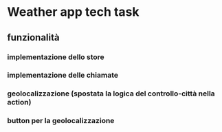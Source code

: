 # Weather app tech task

## funzionalità

### implementazione dello store

### implementazione delle chiamate

### geolocalizzazione (spostata la logica del controllo-città nella action)

### button per la geolocalizzazione
